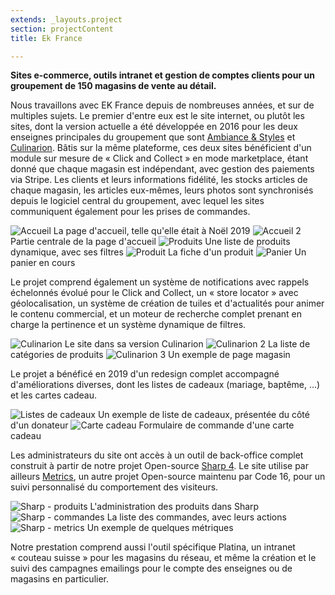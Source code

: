 ```yaml
---
extends: _layouts.project
section: projectContent
title: Ek France

---
```


**Sites e-commerce, outils intranet et gestion de comptes clients pour un groupement de 150 magasins de vente au détail.**

Nous travaillons avec EK France depuis de nombreuses années, et sur de multiples sujets. Le premier d'entre eux est le site internet, ou plutôt les sites, dont la version actuelle a été développée en 2016 pour les deux enseignes principales du groupement que sont [Ambiance & Styles](https://ambianceetstyles.com) et [Culinarion](https://www.culinarion.com). Bâtis sur la même plateforme, ces deux sites bénéficient d'un module sur mesure de «&nbsp;Click and Collect&nbsp;» en mode marketplace, étant donné que chaque magasin est indépendant, avec gestion des paiements via Stripe. Les clients et leurs informations fidélité, les stocks articles de chaque magasin, les articles eux-mêmes, leurs photos sont synchronisés depuis le logiciel central du groupement, avec lequel les sites communiquent également pour les prises de commandes.

![Accueil](/assets/img/ek/2019/home-1.png)
La page d'accueil, telle qu'elle était à Noël 2019
![Accueil 2](/assets/img/ek/2019/home-2.png)
Partie centrale de la page d'accueil
![Produits](/assets/img/ek/2019/products.png)
Une liste de produits dynamique, avec ses filtres
![Produit](/assets/img/ek/2019/product.png)
La fiche d'un produit
![Panier](/assets/img/ek/2019/cart.png)
Un panier en cours

Le projet comprend également un système de notifications avec rappels échelonnés évolué pour le Click and Collect, un «&nbsp;store locator&nbsp;» avec géolocalisation, un système de création de tuiles et d'actualités pour animer le contenu commercial, et un moteur de recherche complet prenant en charge la pertinence et un système dynamique de filtres.

![Culinarion](/assets/img/ek/2019/cu-1.png)
Le site dans sa version Culinarion
![Culinarion 2](/assets/img/ek/2019/cu-2.png)
La liste de catégories de produits
![Culinarion 3](/assets/img/ek/2019/cu-3.png)
Un exemple de page magasin

Le projet a bénéficé en 2019 d'un redesign complet accompagné d'améliorations diverses, dont les listes de cadeaux (mariage, baptême, ...) et les cartes cadeau.

![Listes de cadeaux](/assets/img/ek/2019/wishlist.png)
Un exemple de liste de cadeaux, présentée du côté d'un donateur
![Carte cadeau](/assets/img/ek/2019/giftcard.png)
Formulaire de commande d'une carte cadeau

Les administrateurs du site ont accès à un outil de back-office complet construit à partir de notre projet Open-source [Sharp 4](https://github.com/code16/sharp). Le site utilise par ailleurs [Metrics](https://github.com/code16/metrics), un autre projet Open-source maintenu par Code 16, pour un suivi personnalisé du comportement des visiteurs.

![Sharp - produits](/assets/img/ek/2019/sharp-1.png)
L'administration des produits dans Sharp
![Sharp - commandes](/assets/img/ek/2019/sharp-2.png)
La liste des commandes, avec leurs actions
![Sharp - metrics](/assets/img/ek/2019/sharp-3.png)
Un exemple de quelques métriques

Notre prestation comprend aussi l'outil spécifique Platina, un intranet «&nbsp;couteau suisse&nbsp;» pour les magasins du réseau, et même la création et le suivi des campagnes emailings pour le compte des enseignes ou de magasins en particulier.